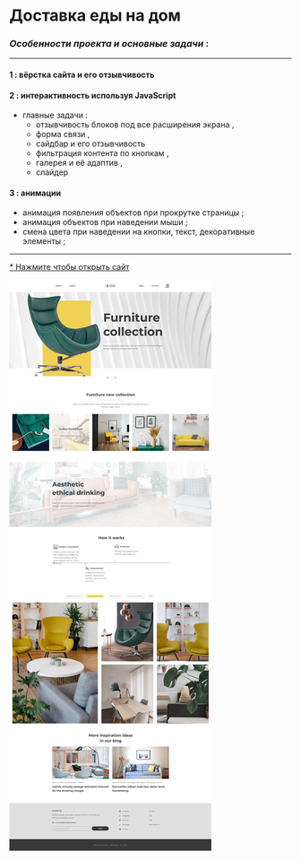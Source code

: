 # Доставка еды на дом

### _Особенности проекта и основные задачи_ : 
***

#### 1 : вёрстка сайта и его отзывчивость
#### 2 : интерактивность используя JavaScript
* главные задачи :
  * отзывчивость блоков под все расширения экрана ,
  * форма связи ,
  * сайдбар и его отзывчивость
  * фильтрация контента по кнопкам ,
  * галерея и её адаптив ,
  * слайдер
#### 3 : анимации
* анимация появления объектов при прокрутке страницы ;
* анимация объектов при наведении мыши ;
* смена цвета при наведении на кнопки, текст, декоративные элементы ;


***

[* Нажмите чтобы открыть сайт](https://arinawebsite.github.io/webasto/)

![Изображение](/img/drsire.webp)